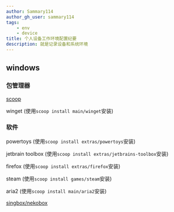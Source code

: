 ```yaml
---
author: Sammary114
author_gh_user: sammary114
tags:
    - env
    - device
title: 个人设备工作环境配置纪要
description: 就是记录设备和系统环境
---
```


## windows

### 包管理器

[scoop](https://scoop.sh)

winget (使用`scoop install main/winget`安装)

### 软件

powertoys (使用`scoop install extras/powertoys`安装)

jetbrain toolbox (使用`scoop install extras/jetbrains-toolbox`安装)

firefox (使用`scoop install extras/firefox`安装)

steam (使用`scoop install games/steam`安装)

aria2 (使用`scoop install main/aria2`安装)

[singbox/nekobox](https://matsuridayo.github.io/)

